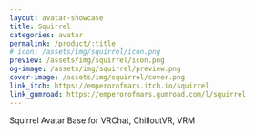 ```yaml
---
layout: avatar-showcase
title: Squirrel
categories: avatar
permalink: /product/:title
# icon: /assets/img/squirrel/icon.png
preview: /assets/img/squirrel/icon.png
og-image: /assets/img/squirrel/preview.png
cover-image: /assets/img/squirrel/cover.png
link_itch: https://emperorofmars.itch.io/squirrel
link_gumroad: https://emperorofmars.gumroad.com/l/squirrel
---
```

Squirrel Avatar Base for VRChat, ChilloutVR, VRM